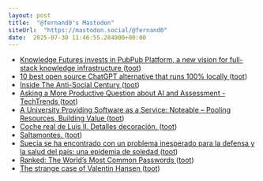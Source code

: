 ```yaml
---
layout: post
title:  "@fernand0's Mastodon"
siteUrl:  "https://mastodon.social/@fernand0"
date:  2025-07-30 11:46:55.284000+00:00
---
```

*  [Knowledge Futures invests in PubPub Platform, a new vision for full-stack knowledge infrastructure ](https://www.knowledgefutures.org/updates/pubpub-platform) ([toot](https://mastodon.social/@fernand0/114942018537534828))
*  [10 best open source ChatGPT alternative that runs 100% locally ](https://dev.to/therealmrmumba/10-best-open-source-chatgpt-alternative-that-runs-100-locally-jd) ([toot](https://mastodon.social/@fernand0/114941677596900019))
*  [Inside The Anti-Social Century ](https://bigthinkmedia.substack.com/p/inside-the-anti-social-centur) ([toot](https://mastodon.social/@fernand0/114941495823413657))
*  [Asking a More Productive Question about AI and Assessment - TechTrends ](https://link.springer.com/article/10.1007/s11528-025-01118-) ([toot](https://mastodon.social/@fernand0/114941295025222767))
*  [A University Providing Software as a Service: Noteable – Pooling Resources, Building Value ](https://opentextbc.ca/sertcasestudies/chapter/noteable) ([toot](https://mastodon.social/@fernand0/114939518515701133))
*  [Coche real de Luis II. Detalles decoración. ](https://www.flickr.com/photos/fernand0/54653464807) ([toot](https://mastodon.social/@fernand0/114937715311134161))
*  [Saltamontes. ](https://avecesunafoto.wordpress.com/2025/07/29/saltamontes-3) ([toot](https://mastodon.social/@fernand0/114937694673658488))
*  [Suecia se ha encontrado con un problema inesperado para la defensa y la salud del país: una epidemia de soledad ](https://www.xataka.com/magnet/suecia-esta-invirtiendo-millones-euros-guerra-silenciosa-enemigo-a-batir-epidemia-soleda) ([toot](https://mastodon.social/@fernand0/114937638050875757))
*  [Ranked: The World’s Most Common Passwords   ](https://www.visualcapitalist.com/ranked-the-worlds-most-common-passwords/) ([toot](https://mastodon.social/@fernand0/114937472960938520))
*  [The strange case of Valentin Hansen ](https://faroutmagazine.co.uk/the-strange-case-of-valentin-hansen) ([toot](https://mastodon.social/@fernand0/114937291303096277))
